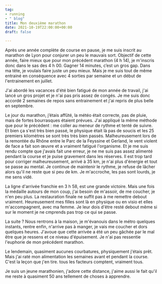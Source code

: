 ```yaml
---
tag:
- running
- " blog"
title: Mon deuxième marathon
date: 2021-10-19T22:00:00+00:00
draft: false

---
```

Après une année complète de course en pause, je me suis inscrit au marathon de Lyon pour conjurer un peu le mauvais sort. Objectif de cette année, faire mieux que pour mon précédent marathon (4 h 14), je m'inscris donc dans le sas des 4 h 00.  Gagner 14 minutes, c’est un gros gap. Dans ma tête, je voulais faire juste un peu mieux. Mais je me suis tout de même entrainé en conséquence avec 4 sorties par semaine et un début de l'entrainement en juillet.

J'ai abordé les vacances d'été bien fatigué de mon année de travail, j'ai lancé un gros projet et je n'ai pas pris assez de congés. Je me suis donc accordé 2 semaines de repos sans entrainement et j'ai repris de plus belle en septembre.

Le jour du marathon, j’étais affûté, la météo était correcte, pas de pluie, mais de fortes bourrasques étaient prévues. J'ai appliqué la même méthode que pour le précédent : me coller au meneur de rythme et tenté de suivre. Et bien ça s'est très bien passé, le physique était là pas de soucis et les 25 premiers kilomètres se sont très très bien passés. Malheureusement lors de la remontée du Rhône entre le Parc de la Feyssine et Gerland, le vent violent de face a fait son œuvre et a vraiment fatigué l'organisme. Et je me suis rendu compte que j'avais fait une erreur, je ne me suis pas assez alimenté pendant la course et je puise gravement dans les réserves. Il est trop tard pour corriger malheureusement, arrivé à 35 km, je n'ai plus d'énergie et tout se passe au mental. Je continue de maintenir le rythme, je refuse de lâcher alors qu'il ne reste que si peu de km. Je m'accroche, les pas sont lourds, je me sens vidé.

La ligne d'arrivée franchie en 3 h 58, est une grande victoire. Mais une fois la médaille autours de mon coup, j'ai besoin de m'assoir, de me coucher, je n'en peu plus. La restauration finale ne suffit pas à me remettre debout vraiment. Heureusement mes filles sont là en physique ou en visio et elles m'accompagnent, avec ma femme. Je leur dois d'être resté debout même si sur le moment je ne cmprends pas trop ce qui se passe.

La suite ? Nous rentrons à la maison, je m'évanouis dans le métro quelques instants, rentre enfin, n'arrive pas à manger, je vais me coucher et dors quelques heures. J'avoue que cette arrivée a été un peu gâchée par le mal être que je ressens et ce niveau d'épuisement. Je n'ai pas ressentie l'euphorie de mon précédent marathon.

Le lendemain, quasiment aucunes courbatures, physiquement j'étais prêt. Mais j'ai raté mon alimentation les semaines avant et pendant la course. C'est la leçon que j'en tire. tous les facteurs comptent, vraiment tous.

Je suis un jeune marathonien, j'adore cette distance, j'aime aussi le fait qu'il me reste à quasiment 50 ans tellement de choses à apprendre.
